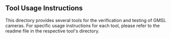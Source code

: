 ## Tool Usage Instructions
This directory provides several tools for the verification and testing of GMSL cameras. For specific usage instructions for each tool, please refer to the readme file in the respective tool's directory.